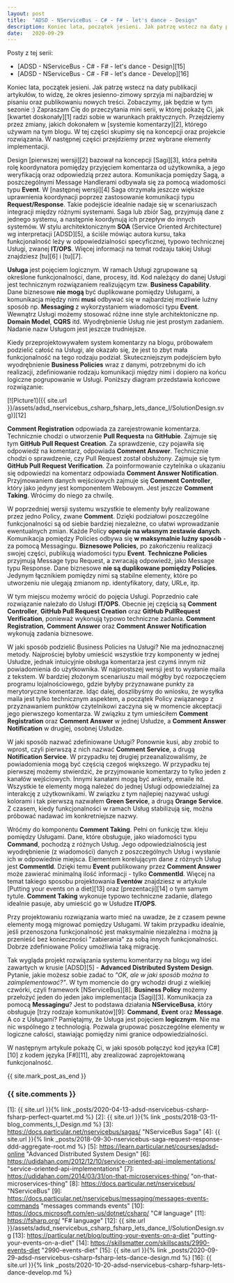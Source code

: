 ```yaml
---
layout: post
title:  "ADSD - NServiceBus - C# - F# - let's dance - Design"
description: Koniec lata, początek jesieni. Jak patrzę wstecz na daty publikacji artykułów, to widzę, że okres jesienno-zimowy sprzyja mi najbardziej w pisaniu oraz publikowaniu nowych treści. Zobaczymy, jak będzie w tym sezonie :) Zapraszam Cię do przeczytania mini serii, w której pokażę Ci, jak kwartet doskonały radzi sobie w warunkach praktycznych. Przejdziemy przez zmiany, jakich dokonałem w systemie komentarzy, którego używam na tym blogu. W tej części skupimy się na koncepcji oraz projekcie rozwiązania. W następnej części przejdziemy przez wybrane elementy implementacji.
date:   2020-09-29
---
```


Posty z tej serii:

* [ADSD - NServiceBus - C# - F# - let's dance - Design][15]
* [ADSD - NServiceBus - C# - F# - let's dance - Develop][16]

Koniec lata, początek jesieni. Jak patrzę wstecz na daty publikacji artykułów, to widzę, że okres jesienno-zimowy sprzyja mi najbardziej w pisaniu oraz publikowaniu nowych treści. Zobaczymy, jak będzie w tym sezonie :) Zapraszam Cię do przeczytania mini serii, w której pokażę Ci, jak [kwartet doskonały][1] radzi sobie w warunkach praktycznych. Przejdziemy przez zmiany, jakich dokonałem w [systemie komentarzy][2], którego używam na tym blogu. W tej części skupimy się na koncepcji oraz projekcie rozwiązania. W następnej części przejdziemy przez wybrane elementy implementacji.

Design [pierwszej wersji][2] bazował na koncepcji [Sagi][3], która pełniła rolę koordynatora pomiędzy przyjęciem komentarza od użytkownika, a jego weryfikacją oraz odpowiedzią przez autora. Komunikacja pomiędzy Sagą, a poszczególnymi Message Handlerami odbywała się za pomocą wiadomości typu **Event**. W [następnej wersji][4] Saga otrzymała jeszcze większe uprawnienia koordynacji poprzez zastosowanie komunikacji typu **Request/Response**. Takie podejście idealnie nadaje się w scenariuszach integracji między różnymi systemami. Saga lub zbiór Sag, przyjmują dane z jednego systemu, a następnie koordynują ich przepływ do innych systemów. W stylu architektonicznym **SOA** (Service Oriented Architecture) wg interpretacji [ADSD][5], a ściśle mówiąc autora kursu, taka funkcjonalność leży w odpowiedzialności specyficznej, typowo technicznej Usługi, zwanej **IT/OPS**. Więcej informacji na temat rodzaju takiej Usługi znajdziesz [tu][6] i [tu][7].

**Usługa** jest pojęciem logicznym. W ramach Usługi zgrupowane są określone funkcjonalności, dane, procesy, itd. Kod należący do danej Usługi jest technicznym rozwiązaniem realizującym tzw. **Business Capability**. Dane biznesowe **nie mogą** być duplikowane pomiędzy Usługami, a komunikacja między nimi **musi** odbywać się w najbardziej możliwie luźny sposób np. **Messaging** z wykorzystaniem wiadomości typu **Event**. Wewnątrz Usługi możemy stosować różne inne style architektoniczne np. **Domain Model**, **CQRS** itd. Wyodrębnienie Usług nie jest prostym zadaniem. Nadanie nazw Usługom jest jeszcze trudniejsze.

Kiedy przeprojektowywałem system komentarzy na blogu, próbowałem podzielić całość na Usługi, ale okazało się, że jest to zbyt mała funkcjonalność na tego rodzaju podział. Skuteczniejszym podejściem było wyodrębnienie **Business Policies** wraz z danymi, potrzebnymi do ich realizacji, zdefiniowanie rodzaju komunikacji między nimi i dopiero na końcu logiczne pogrupowanie w Usługi. Poniższy diagram przedstawia końcowe rozwiązanie:

[![Picture1]({{ site.url }}/assets/adsd_nservicebus_csharp_fsharp_lets_dance_I/SolutionDesign.svg)][12]

**Comment Registration** odpowiada za zarejestrowanie komentarza. Technicznie chodzi o utworzenie **Pull Requesta** na **GitHubie**. Zajmuje się tym **GitHub Pull Request Creation**. Za sprawdzenie, czy pojawiła się odpowiedź na komentarz, odpowiada **Comment Answer**. Technicznie chodzi o sprawdzenie, czy Pull Request został obsłużony. Zajmuje się tym **GitHub Pull Request Verification**. Za poinformowanie czytelnika o ukazaniu się odpowiedzi na komentarz odpowiada **Comment Answer Notification**. Przyjmowaniem danych wejściowych zajmuje się **Comment Controller**, który jako jedyny jest komponentem Webowym. Jest jeszcze **Comment Taking**. Wrócimy do niego za chwilę.

W poprzedniej wersji systemu wszystkie te elementy były realizowane przez jedno Policy, zwane **Comment**. Dzięki podziałowi poszczególne funkcjonalności są od siebie bardziej niezależne, co ułatwi wprowadzanie ewentualnych zmian. Każde Policy **operuje na własnym zestawie danych**. Komunikacja pomiędzy Policies odbywa się **w maksymalnie luźny sposób** - za pomocą Messagingu. **Biznesowe Policies**, po zakończeniu realizacji swojej części, publikują wiadomości typu **Event**. **Techniczne Policies** przyjmują Message typu Request, a zwracają odpowiedź, jako Message typu Response. Dane biznesowe **nie są duplikowane pomiędzy Policies**. Jedynym łącznikiem pomiędzy nimi są stabilne elementy, które po utworzeniu nie ulegają zmianom np. identyfikatory, daty, URLe, itp. 

W tym miejscu możemy wrócić do pojęcia Usługi. Poprzednio całe rozwiązanie należało do Usługi **IT/OPS**. Obecnie jej częścią są **Comment Controller**, **GitHub Pull Request Creation** oraz **GitHub PullRequest Verification**, ponieważ wykonują typowo techniczne zadania. **Comment Registration**, **Comment Answer** oraz **Comment Answer Notification** wykonują zadania biznesowe.

W jaki sposób podzielić Business Policies na Usługi? Nie ma jednoznacznej metody. Najprościej byłoby umieścić wszystkie trzy komponenty w jednej Usłudze, jednak intuicyjnie obsługa komentarza jest czymś innym niż powiadomienia do użytkownika. W najprostszej wersji jest to wysłanie maila z tekstem. W bardziej złożonym scenariuszu mail mógłby być rozpoczęciem programu lojalnościowego, gdzie byłyby przyznawane punkty za merytoryczne komentarze. Idąc dalej, doszlibyśmy do wniosku, że wysyłka maila jest tylko technicznym aspektem, a początek Policy związanego z przyznawaniem punktów czytelnikowi zaczyna się w momencie akceptacji jego pierwszego komentarza. W związku z tym umieściłem **Comment Registration** oraz **Comment Answer** w jednej Usłudze, a **Comment Answer Notification** w drugiej, osobnej Usłudze.

W jaki sposób nazwać zdefiniowane Usługi? Ponownie kusi, aby zrobić to wprost, czyli pierwszą z nich nazwać **Comment Service**, a drugą **Notification Service**. W przypadku tej drugiej przeanalizowaliśmy, że powiadomienia mogą być częścią czegoś większego. W przypadku tej pierwszej możemy stwierdzić, że przyjmowanie komentarzy to tylko jeden z kanałów wejściowych. Innymi kanałami mogą być ankiety, emaile itd. Wszystkie te elementy mogą należeć do jednej Usługi odpowiedzialnej za interakcję z użytkownikami. W związku z tym najlepiej nazywać usługi kolorami i tak pierwszą nazwałem **Green Service**, a drugą **Orange Service**. Z czasem, kiedy funkcjonalności w ramach Usług stabilizują się, można próbować nadawać im konkretniejsze nazwy.

Wróćmy do komponentu **Comment Taking**. Pełni on funkcję tzw. kleju pomiędzy Usługami. Dane, które obsługuje, jako wiadomości typu **Command**, pochodzą z różnych Usług. Jego odpowiedzialnością jest wyodrębnienie (z wiadomości) danych z poszczególnych Usług i wysłanie ich w odpowiednie miejsca. Elementem korelującym dane z różnych Usług jest **CommentId**. Dzięki temu **Event** publikowany przez **Comment Answer** może zawierać minimalną ilość informacji - tylko **CommentId**. Więcej na temat takiego sposobu projektowania **Eventów** znajdziesz w artykule [Putting your events on a diet][13] oraz [prezentacji][14] o tym samym tytule. **Comment Taking** wykonuje typowo techniczne zadanie, dlatego idealnie pasuje, aby umieścić go w Usłudze **IT/OPS**.

Przy projektowaniu rozwiązania warto mieć na uwadze, że z czasem pewne elementy mogą migrować pomiędzy Usługami. W takim przypadku idealnie, jeśli przenoszona funkcjonalność jest maksymalnie niezależna i można ją przenieść bez konieczności "zabierania" za sobą innych funkcjonalności. Dobrze zdefiniowane Policy umożliwia taką migrację.

Tak wygląda projekt rozwiązania systemu komentarzy na blogu wg idei zawartych w krusie [ADSD][5] - **Advanced Distributed System Design**. Pytanie, jakie możesz sobie zadać to *"OK, ale w jaki sposób można to zaimplementować?"*. W tym momencie do gry wchodzi drugi z wielkiej czwórki, czyli framework [NServiceBus][8]. **Business Policy** możemy przełożyć jeden do jeden jako implementacja [Sagi][3]. Komunikacja za pomocą **Messagingu**? Jest to podstawa działania **NServiceBusa**, który obsługuje [trzy rodzaje komunikatów][9]: **Command**, **Event** oraz **Message**. A co z Usługami? Pamiętajmy, że Usługa jest pojęciem **logicznym**. Nie ma nic wspólnego z technologią. Pozwala grupować poszczególne elementy w logiczne całości, stawiając pomiędzy nimi granice odpowiedzialności.

W następnym artykule pokażę Ci, w jaki sposób połączyć kod języka [C#][10] z kodem języka [F#][11], aby zrealizować zaprojektowaną funkcjonalność.

{{ site.mark_post_as_end }}

### {{ site.comments }}

[1]: {{ site.url }}{% link _posts/2020-04-13-adsd-nservicebus-csharp-fsharp-perfect-quartet.md %}
[2]: {{ site.url }}{% link _posts/2018-03-11-blog_comments_I_Design.md %}
[3]: https://docs.particular.net/nservicebus/sagas/ "NServiceBus Saga"
[4]: {{ site.url }}{% link _posts/2018-09-30-nservicebus-saga-request-response-ddd-aggregate-root.md %}
[5]: https://learn.particular.net/courses/adsd-online "Advanced Distributed System Design"
[6]: https://udidahan.com/2012/12/10/service-oriented-api-implementations/ "service-oriented-api-implementations"
[7]: https://udidahan.com/2014/03/31/on-that-microservices-thing/ "on-that-microservices-thing"
[8]: https://docs.particular.net/nservicebus/ "NServiceBus"
[9]: https://docs.particular.net/nservicebus/messaging/messages-events-commands "messages commands events"
[10]: https://docs.microsoft.com/en-us/dotnet/csharp/ "C# language"
[11]: https://fsharp.org/ "F# language"
[12]: {{ site.url }}/assets/adsd_nservicebus_csharp_fsharp_lets_dance_I/SolutionDesign.svg
[13]: https://particular.net/blog/putting-your-events-on-a-diet "putting-your-events-on-a-diet"
[14]: https://skillsmatter.com/skillscasts/2990-events-diet "2990-events-diet"
[15]: {{ site.url }}{% link _posts/2020-09-29-adsd-nservicebus-csharp-fsharp-lets-dance-design.md %}
[16]: {{ site.url }}{% link _posts/2020-10-20-adsd-nservicebus-csharp-fsharp-lets-dance-develop.md %}